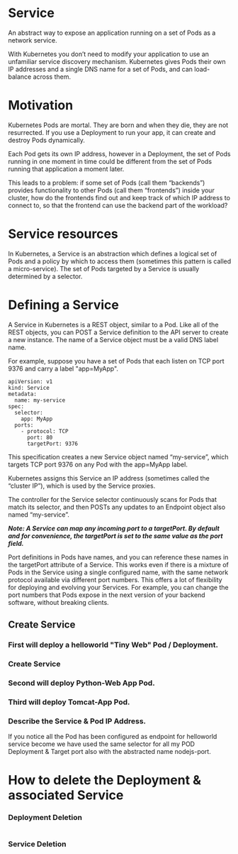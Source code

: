 # Service
An abstract way to expose an application running on a set of Pods as a network service.

With Kubernetes you don’t need to modify your application to use an unfamiliar service discovery mechanism. Kubernetes gives Pods their own IP addresses and a single DNS name for a set of Pods, and can load-balance across them.

# Motivation
Kubernetes Pods are mortal. They are born and when they die, they are not resurrected. If you use a Deployment to run your app, it can create and destroy Pods dynamically.

Each Pod gets its own IP address, however in a Deployment, the set of Pods running in one moment in time could be different from the set of Pods running that application a moment later.

This leads to a problem: if some set of Pods (call them “backends”) provides functionality to other Pods (call them “frontends”) inside your cluster, how do the frontends find out and keep track of which IP address to connect to, so that the frontend can use the backend part of the workload?

# Service resources
In Kubernetes, a Service is an abstraction which defines a logical set of Pods and a policy by which to access them (sometimes this pattern is called a micro-service). The set of Pods targeted by a Service is usually determined by a selector.

# Defining a Service

A Service in Kubernetes is a REST object, similar to a Pod. Like all of the REST objects, you can POST a Service definition to the API server to create a new instance. The name of a Service object must be a valid DNS label name.

For example, suppose you have a set of Pods that each listen on TCP port 9376 and carry a label "app=MyApp".

```
apiVersion: v1
kind: Service
metadata:
  name: my-service
spec:
  selector:
    app: MyApp
  ports:
    - protocol: TCP
      port: 80
      targetPort: 9376
```

This specification creates a new Service object named “my-service”, which targets TCP port 9376 on any Pod with the app=MyApp label.

Kubernetes assigns this Service an IP address (sometimes called the “cluster IP”), which is used by the Service proxies.

The controller for the Service selector continuously scans for Pods that match its selector, and then POSTs any updates to an Endpoint object also named “my-service”.

***Note: A Service can map any incoming port to a targetPort. By default and for convenience, the targetPort is set to the same value as the port field.***

Port definitions in Pods have names, and you can reference these names in the targetPort attribute of a Service. This works even if there is a mixture of Pods in the Service using a single configured name, with the same network protocol available via different port numbers. This offers a lot of flexibility for deploying and evolving your Services. For example, you can change the port numbers that Pods expose in the next version of your backend software, without breaking clients.

## Create Service
### First will deploy a helloworld "Tiny Web" Pod / Deployment. 

### Create Service 

### Second will deploy Python-Web App Pod. 

### Third will deploy Tomcat-App Pod. 

### Describe the Service & Pod IP Address. 
If you notice all the Pod has been configured as endpoint for helloworld service become we have used the same selector for all my POD Deployment & Target port also with the abstracted name nodejs-port. 


# How to delete the Deployment & associated Service

### Deployment Deletion
```
```

### Service Deletion
```
```
